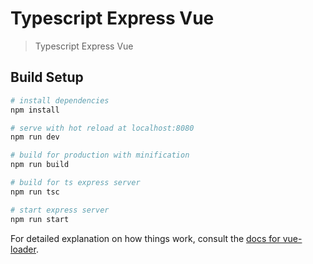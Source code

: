 # Typescript Express Vue 

> Typescript Express Vue 

## Build Setup

``` bash
# install dependencies
npm install

# serve with hot reload at localhost:8080
npm run dev

# build for production with minification
npm run build

# build for ts express server
npm run tsc

# start express server
npm run start
```

For detailed explanation on how things work, consult the [docs for vue-loader](http://vuejs.github.io/vue-loader).
